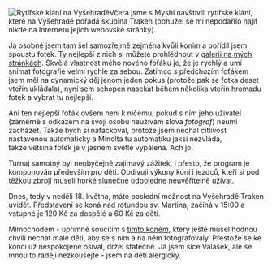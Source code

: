 <!-- dcterms:identifier = riderweblog#55 -->
<!-- dcterms:title = Rytíři na Vyšehradě -->
<!-- np9:categoryId = 2 -->
<!-- x4w:category = Lidé a jiná zvěř -->
<!-- np9:authorId = 1 -->
<!-- np9:authorEmail = michal.valasek@altairis.cz -->
<!-- dcterms:creator = Michal Altair Valášek -->
<!-- dcterms:created = 2003-05-18T02:37:45+02:00 -->
<!-- dcterms:dateAccepted = 2003-05-18T02:37:45+02:00 -->

![Rytířské klání na Vyšehradě](https://www.cdn.altairis.cz/Blog/traken.jpg)Včera jsme s Myshí navštívili rytířské klání, které na Vyšehradě pořádá skupina Traken (bohužel se mi nepodařilo najít nikde na Internetu jejich webovské stránky).

Já osobně jsem tam šel samozřejmě zejména kvůli koním a pořídil jsem spoustu fotek. Ty nejlepší z nich si můžete prohlédnout v [galerii na mých stránkách](http://gallery.rider.cz/events/traken/default.xhtml). Skvělá vlastnost mého nového foťáku je, že je rychlý a umí snímat fotografie velmi rychle za sebou. Zatímco s předchozím foťákem jsem měl na dynamický děj jenom jeden pokus (protože pak se fotka deset vteřin ukládala), nyní sem schopen nasekat během několika vteřin hromadu fotek a vybrat tu nejlepší.

Ani ten nejlepší foťák ovšem není k ničemu, pokud s ním jeho uživatel (záměrně s odkazem na svoji osobu neužívám slova *fotograf*) neumí zacházet. Takže bych si nafackoval, protože jsem nechal citlivost nastavenou automaticky a Minolta tu automatiku jaksi nezvládá, takže většina fotek je v jasném světle vypálená. Ach jo.

Turnaj samotný byl neobyčejně zajímavý zážitek, i přesto, že program je komponován především pro děti. Obdivuji výkony koní i jezdců, kteří si pod těžkou zbrojí museli horké slunečné odpoledne neuvěřitelně užívat.

Dnes, tedy v neděli 18. května, máte poslední možnost na Vyšehradě Traken uvidět. Představení se koná nad rotundou sv. Martina, začíná v 15:00 a vstupné je 120 Kč za dospělé a 60 Kč za děti.

Mimochodem - upřímně soucítím s [tímto koněm](http://gallery.rider.cz/events/traken/20030517-152556.jpg.xhtml), který ještě musel hodnou chvíli nechat malé děti, aby se s ním a na něm fotografovaly. Přestože se ke konci už nespokojeně ošíval, držel statečně. Já jsem sice Valášek, ale se mnou to raději nezkoušejte - jsem na děti alergický.